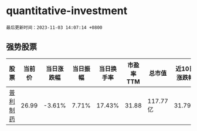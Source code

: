 # quantitative-investment

`最后更新时间：2023-11-03 14:07:14 +0800`

## 强势股票

|股票|当前价|当日涨跌幅|当日振幅|当日换手率|市盈率TTM|总市值|近10日涨跌幅|
|----|----|----|----|----|----|----|----|
|[普利制药](https://xueqiu.com/S/SZ300630)|26.99|-3.61%|7.71%|17.43%|31.88|117.77亿|31.79%|
